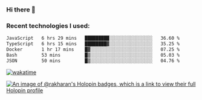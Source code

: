 ### Hi there 👋

### Recent technologies I used:
<!--START_SECTION:waka-->

```txt
JavaScript   6 hrs 29 mins   █████████░░░░░░░░░░░░░░░░   36.60 %
TypeScript   6 hrs 15 mins   ████████▓░░░░░░░░░░░░░░░░   35.25 %
Docker       1 hr 17 mins    █▓░░░░░░░░░░░░░░░░░░░░░░░   07.25 %
Bash         53 mins         █▒░░░░░░░░░░░░░░░░░░░░░░░   05.03 %
JSON         50 mins         █▒░░░░░░░░░░░░░░░░░░░░░░░   04.76 %
```

<!--END_SECTION:waka-->
[![wakatime](https://wakatime.com/badge/user/fe50d444-0cee-4d14-a0b3-b9e8509eb4d0.svg)](https://wakatime.com/@fe50d444-0cee-4d14-a0b3-b9e8509eb4d0)

[![An image of @rakharan's Holopin badges, which is a link to view their full Holopin profile](https://holopin.me/rakharan)](https://holopin.io/@rakharan)
